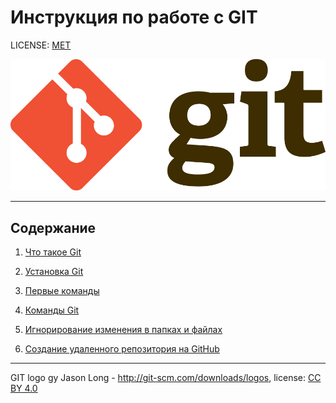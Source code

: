 # Инструкция по работе с GIT

LICENSE: [MET](/license.md "license")

![logoGit](/images/GitLogo.png)

----

## Содержание

1. [Что такое Git](/content/1.%20Введение.md)

2. [Установка Git](/content/2.%20Установка%20GIT.md)

3. [Первые команды](/content/3.%20Первые%20команды.md)

4. [Команды Git](/content/4.%20Команды%20git.md)

5. [Игнорирование изменения в папках и файлах](/content/5.%20Игнорирование%20изменения%20в%20папках%20и%20файлах.md)

6. [Создание удаленного репозитория на GitHub](/content/7.%20Создание%20репозитория%20на%20GitHub.md)

----

GIT logo gy Jason Long - http://git-scm.com/downloads/logos, license: [CC BY 4.0](https://creativecommons.org/licenses/by/4.0/)